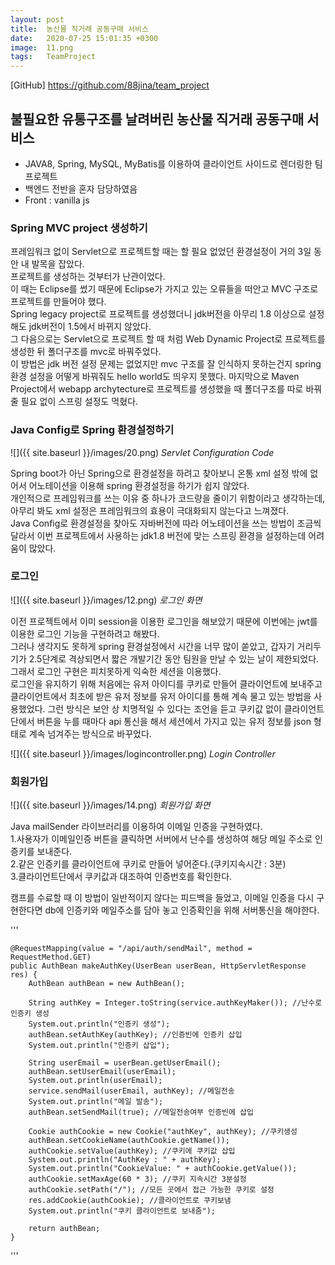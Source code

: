 ```yaml
---
layout: post
title:  농산물 직거래 공동구매 서비스 
date:   2020-07-25 15:01:35 +0300
image:  11.png
tags:   TeamProject
---
```


[GitHub] <https://github.com/88jina/team_project>

## 불필요한 유통구조를 날려버린 농산물 직거래 공동구매 서비스


+ JAVA8, Spring, MySQL, MyBatis를 이용하여 클라이언트 사이드로 렌더링한 팀 프로젝트
+ 백엔드 전반을 혼자 담당하였음
+ Front : vanilla js


### Spring MVC project 생성하기    


프레임워크 없이 Servlet으로 프로젝트할 때는 할 필요 없었던 환경설정이 거의 3일 동안 내 발목을 잡았다.  
프로젝트를 생성하는 것부터가 난관이었다.  
이 때는 Eclipse를 썼기 때문에 Eclipse가 가지고 있는 오류들을 떠안고 MVC 구조로 프로젝트를 만들어야 했다.    
Spring legacy project로 프로젝트를 생성했더니 jdk버전을 아무리 1.8 이상으로 설정해도 jdk버전이 1.5에서 바뀌지 않았다.  
그 다음으로는 Servlet으로 프로젝트 할 때 처럼 Web Dynamic Project로 프로젝트를 생성한 뒤 폴더구조를 mvc로 바꿔주었다.  
이 방법은 jdk 버전 설정 문제는 없었지만 mvc 구조를 잘 인식하지 못하는건지 spring 환경 설정을 어떻게 바꿔줘도 hello world도 띄우지 못했다.
마지막으로 Maven Project에서 webapp archytecture로 프로젝트를 생성했을 때 폴더구조를 따로 바꿔줄 필요 없이 스프링 설정도 먹혔다.


### Java Config로 Spring 환경설정하기

![]({{ site.baseurl }}/images/20.png)
*Servlet Configuration Code*

Spring boot가 아닌 Spring으로 환경설정을 하려고 찾아보니 온통 xml 설정 밖에 없어서 어노테이션을 이용해 spring 환경설정을 하기가 쉽지 않았다.  
개인적으로 프레임워크를 쓰는 이유 중 하나가 코드량을 줄이기 위함이라고 생각하는데, 아무리 봐도 xml 설정은 프레임워크의 효용이 극대화되지 않는다고 느껴졌다.  
Java Config로 환경설정을 찾아도 자바버전에 따라 어노테이션을 쓰는 방법이 조금씩 달라서 이번 프로젝트에서 사용하는 jdk1.8 버전에 맞는 스프링 환경을 설정하는데 어려움이 많았다.  

### 로그인

![]({{ site.baseurl }}/images/12.png)
*로그인 화면*

이전 프로젝트에서 이미 session을 이용한 로그인을 해보았기 때문에 이번에는 jwt를 이용한 로그인 기능을 구현하려고 해봤다.  
그러나 생각지도 못하게 spring 환경설정에서 시간을 너무 많이 쏟았고, 갑자기 거리두기가 2.5단계로 격상되면서 짧은 개발기간 동안 팀원을 만날 수 있는 날이 제한되었다.  
그래서 로그인 구현은 피치못하게 익숙한 세션을 이용했다.  
로그인을 유지하기 위해 처음에는 유저 아이디를 쿠키로 만들어 클라이언트에 보내주고 클라이언트에서 최초에 받은 유저 정보를 유저 아이디를 통해 계속 물고 있는 방법을 사용했었다.
그런 방식은 보안 상 치명적일 수 있다는 조언을 듣고 쿠키값 없이 클라이언트단에서 버튼을 누를 때마다 api 통신을 해서 세션에서 가지고 있는 유저 정보를 json 형태로 계속 넘겨주는 방식으로 바꾸었다.    


![]({{ site.baseurl }}/images/logincontroller.png)
*Login Controller*


### 회원가입

![]({{ site.baseurl }}/images/14.png)
*회원가입 화면*

Java mailSender 라이브러리를 이용하여 이메일 인증을 구현하였다.    
1.사용자가 이메일인증 버튼을 클릭하면 서버에서 난수를 생성하여 해당 메일 주소로 인증키를 보내준다.  
2.같은 인증키를 클라이언트에 쿠키로 만들어 넣어준다.(쿠키지속시간 : 3분)  
3.클라이언트단에서 쿠키값과 대조하여 인증번호를 확인한다.    

캠프를 수료할 때 이 방법이 일반적이지 않다는 피드백을 들었고, 이메일 인증을 다시 구현한다면 db에 인증키와 메일주소를 담아 놓고 인증확인을 위해 서버통신을 해야한다.

'''

    @RequestMapping(value = "/api/auth/sendMail", method = RequestMethod.GET)
    public AuthBean makeAuthKey(UserBean userBean, HttpServletResponse res) {
        AuthBean authBean = new AuthBean();

        String authKey = Integer.toString(service.authKeyMaker()); //난수로 인증키 생성
        System.out.println("인증키 생성");
        authBean.setAuthKey(authKey); //인증빈에 인증키 삽입
        System.out.println("인증키 삽입");

        String userEmail = userBean.getUserEmail();
        authBean.setUserEmail(userEmail);
        System.out.println(userEmail);
        service.sendMail(userEmail, authKey); //메일전송
        System.out.println("메일 발송");
        authBean.setSendMail(true); //메일전송여부 인증빈에 삽입

        Cookie authCookie = new Cookie("authKey", authKey); //쿠키생성
        authBean.setCookieName(authCookie.getName());
        authCookie.setValue(authKey); //쿠키에 쿠키값 삽입
        System.out.println("AuthKey : " + authKey);
        System.out.println("CookieValue: " + authCookie.getValue());
        authCookie.setMaxAge(60 * 3); //쿠키 지속시간 3분설정
        authCookie.setPath("/"); //모든 곳에서 접근 가능한 쿠키로 설정
        res.addCookie(authCookie); //클라이언트로 쿠키보냄
        System.out.println("쿠키 클라이언트로 보내줌");

        return authBean;
    }
'''

